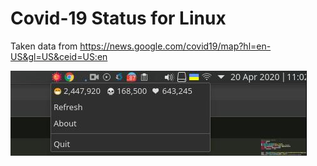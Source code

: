 # Covid-19 Status for Linux

Taken data from https://news.google.com/covid19/map?hl=en-US&gl=US&ceid=US:en

![](preview.jpg)
